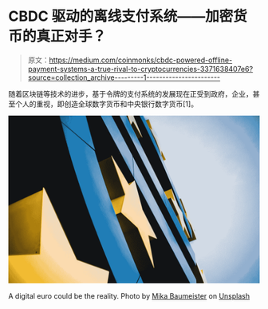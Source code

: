 # CBDC 驱动的离线支付系统——加密货币的真正对手？

> 原文：<https://medium.com/coinmonks/cbdc-powered-offline-payment-systems-a-true-rival-to-cryptocurrencies-3371638407e6?source=collection_archive---------1----------------------->

随着区块链等技术的进步，基于令牌的支付系统的发展现在正受到政府，企业，甚至个人的重视，即创造全球数字货币和中央银行数字货币[1]。

![](img/fe08a16b4e2f7a4e25fa57d5b758d65a.png)

A digital euro could be the reality. Photo by [Mika Baumeister](https://unsplash.com/@mbaumi?utm_source=medium&utm_medium=referral) on [Unsplash](https://unsplash.com?utm_source=medium&utm_medium=referral)